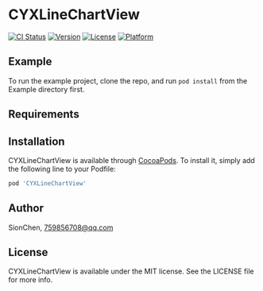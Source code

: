 # CYXLineChartView

[![CI Status](https://img.shields.io/travis/SionChen/CYXLineChartView.svg?style=flat)](https://travis-ci.org/SionChen/CYXLineChartView)
[![Version](https://img.shields.io/cocoapods/v/CYXLineChartView.svg?style=flat)](https://cocoapods.org/pods/CYXLineChartView)
[![License](https://img.shields.io/cocoapods/l/CYXLineChartView.svg?style=flat)](https://cocoapods.org/pods/CYXLineChartView)
[![Platform](https://img.shields.io/cocoapods/p/CYXLineChartView.svg?style=flat)](https://cocoapods.org/pods/CYXLineChartView)

## Example

To run the example project, clone the repo, and run `pod install` from the Example directory first.

## Requirements

## Installation

CYXLineChartView is available through [CocoaPods](https://cocoapods.org). To install
it, simply add the following line to your Podfile:

```ruby
pod 'CYXLineChartView'
```

## Author

SionChen, 759856708@qq.com

## License

CYXLineChartView is available under the MIT license. See the LICENSE file for more info.

